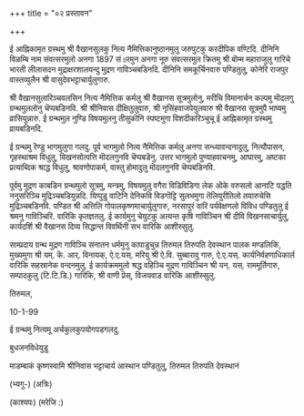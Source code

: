 +++
title = "०२ प्रस्तावन"

+++

ई आह्निकामृत ग्रस्थमु श्री वैखानसुलकु नित्य नैमित्तिकानुष्ठानमुलु जरुपुटकु करदीपिक वण्टिदि. दीनिनि विळम्बि नाम संवत्सरमुलो अनगा 1897 सं॥रमुन अनगा नूरु संवत्सरमुल क्रितमु श्री बॊम्म महाराजुलु गारिचे भारती लीलासदन मुद्राक्षरशालयन्दु मुद्रण गाविञ्चबडिनदि. दीनिनि समकूर्चिनवारु पण्डितुलु, कोनेरि राजपुर वास्तव्युलैन श्री वासुदेवभट्टाचार्युलुगारु. 

श्री वैखानसुलारिञ्चवलसिन नित्य नैमित्तिक कर्मलु श्री वैखानस सूत्रमुलोनु, मरीचि विमानार्चन कल्पमु मॊदलगु ग्रन्थमुललोनु चॆप्पबडिनवि. श्री श्रीनिवास दीक्षितुलुवारु, श्री नृसिंहवाजपेयुलवारु श्री वैखानस सूत्रमुपै भाष्यमु व्रासियुन्नारु. ई ग्रन्थमुल नुण्डि विषयमुलनु तीसुकॊनि स्पष्टमुगा विशदीकरिञ्चुचू ई आह्निकामृत ग्रस्थमु व्रायबडिनदि. 

ई ग्रन्थमु रॆण्डु भागमुलुगा गलदु. पूर्व भागमुलो नित्य नैमित्तिक कर्मलु अनगा सन्ध्यावन्दनादुलु, नित्यौपासन, गृहस्थाश्रम विधुलु, विखनसोत्पत्ति मॊदलगुनवि चॆप्पबडॆनु. उत्तर भागमुलो पुण्याहवाचनमु, आघारमु, अष्टका प्रत्याब्दिक श्राद्ध विधुलु, श्रावणोपाकर्म, वास्तु होमादुलु मॊदलगुनवि चॆप्पबडिनवि. 

पूर्वमु मुद्रण काबडिन ग्रन्थमुलो सूत्रमु, मन्त्रमु, विषयमुलु वगैरा विडिविडिगा लेक ऒके वरुसलो आनाटि पद्धति ननुसरिञ्चि मुद्रिञ्चबडियुन्नदि. यिप्पुडु वाटिनि देनिकवि विडगॊट्टि सुलभमुगा तॆलियुरीतिलो तयारुचेसि मुद्रिञ्चबडिनवि. पण्डित श्री अत्तिलि गोपालकृष्णमाचार्युलुगारु, नरसापुरं वारि पर्यवेक्षणलो विविध पण्डितुलु ई श्रमनु गाविञ्चिरि. वारिकि कृतज्ञतलु. ई कार्यमुनु चेयुटकु अत्यन्त कृषि गाविञ्चिन श्री दीवि विखनसाचार्युलु, कार्यदर्शि श्री वैखानस दिव्य सिद्धान्त विवर्थिनी सभ वारिकि आशीस्सुलु. 

साम्प्रदाय ग्रन्थ मुद्रण गाविञ्चि सनातन धर्ममुनु कापाडुचुन्न तिरुमल तिरुपति देवस्थान पालक मण्डलिकि, मुख्यमुगा श्री यम्. कॆ. आर्. विनायक्, ऐ.ए.यस्. मरियु श्री ऐ.वि. सुब्बारावु गारु, ऐ.ए.यस्. कार्यनिर्वहणाधिकार्ल वारिकि सहस्रानेक वन्दनमुलु. ई कार्यक्रममुलो श्रद्ध वहिञ्चि मुद्रण गाविञ्चिन श्री यन्. यस्. राममूर्तिगारु, सम्पादकुलु (टि.टि.डि.) गारिकि, श्री वाणी प्रॆस्, विजयवाड वारिकि आशीस्सुलु. 

तिरुमल, 

10-1-99 

ई ग्रन्थमु नित्यमू अर्चकुलकुपयोगपडगलदु. 

बुधजनविधेयुडु 

माडम्बाकं कृष्णस्वामि श्रीनिवास भट्टाचार्य आस्थान पण्डितुलु, तिरुमल तिरुपति देवस्थानं 

(भ्यगु-) (अत्रिः) 

(काश्यपः) (मरेजि :) 
